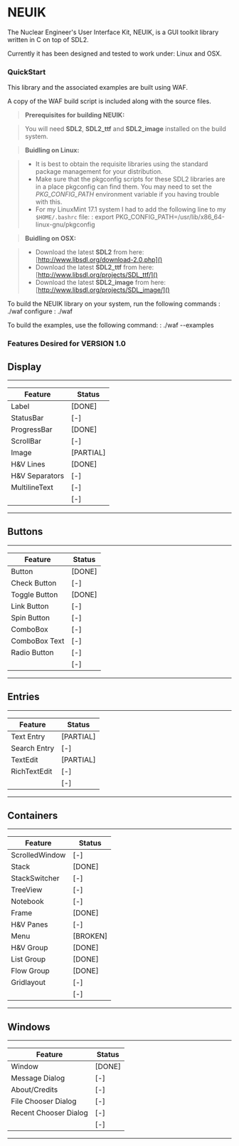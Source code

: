 NEUIK
=====
The Nuclear Engineer's User Interface Kit, NEUIK, is a GUI toolkit library written in C on top of SDL2.

Currently it has been designed and tested to work under: Linux and OSX.

### QuickStart

This library and the associated examples are built using WAF.

A copy of the WAF build script is included along with the source files.

> **Prerequisites for building NEUIK:**

> You will need **SDL2**, **SDL2_ttf** and **SDL2_image** installed on the build system.

> **Buidling on Linux:**

> - It is best to obtain the requisite libraries using the standard package management for your distribution.
> - Make sure that the pkgconfig scripts for these SDL2 libraries are in a place pkgconfig can find them.  You may need to set the *PKG_CONFIG_PATH* environment variable if you having trouble with this.
> - For my LinuxMint 17.1 system I had to add the following line to my `$HOME/.bashrc` file:
> : export PKG_CONFIG_PATH=/usr/lib/x86_64-linux-gnu/pkgconfig

> **Buidling on OSX:**

> - Download the latest **SDL2** from here: [http://www.libsdl.org/download-2.0.php]()
> - Download the latest **SDL2_ttf** from here: [http://www.libsdl.org/projects/SDL_ttf/]()
> - Download the latest **SDL2_image** from here: [http://www.libsdl.org/projects/SDL_image/]()
 
To build the NEUIK library on your system, run the following commands
: ./waf configure
: ./waf 

To build the examples, use the following command:
: ./waf --examples

### Features Desired for VERSION 1.0

## Display

-----------------------------------------
|  Feature                |  Status     |
|-------------------------|-------------|
|  Label                  |  [DONE]     |
|  StatusBar              |  [-]        |
|  ProgressBar            |  [DONE]     |
|  ScrollBar              |  [-]        |
|  Image                  |  [PARTIAL]  |
|  H&V Lines              |  [DONE]     |
|  H&V Separators         |  [-]        |
|  MultilineText          |  [-]        |
|                         |  [-]        |
-----------------------------------------

## Buttons

-----------------------------------------
|  Feature                |  Status     |
|-------------------------|-------------|
|  Button                 |  [DONE]     |
|  Check Button           |  [-]        |
|  Toggle Button          |  [DONE]     |
|  Link Button            |  [-]        |
|  Spin Button            |  [-]        |
|  ComboBox               |  [-]        |
|  ComboBox Text          |  [-]        |
|  Radio Button           |  [-]        |
|                         |  [-]        |
-----------------------------------------

## Entries

-----------------------------------------
|  Feature                |  Status     |
|-------------------------|-------------|
|  Text Entry             |  [PARTIAL]  |
|  Search Entry           |  [-]        |
|  TextEdit               |  [PARTIAL]  |
|  RichTextEdit           |  [-]        |
|                         |  [-]        |
-----------------------------------------

## Containers

-----------------------------------------
|  Feature                |  Status     |
|-------------------------|-------------|
|  ScrolledWindow         |  [-]        |
|  Stack                  |  [DONE]     |
|  StackSwitcher          |  [-]        |
|  TreeView               |  [-]        |
|  Notebook               |  [-]        |
|  Frame                  |  [DONE]     |
|  H&V Panes              |  [-]        |
|  Menu                   |  [BROKEN]   |
|  H&V Group              |  [DONE]     |
|  List Group             |  [DONE]     |
|  Flow Group             |  [DONE]     |
|  Gridlayout             |  [-]        |
|                         |  [-]        |
-----------------------------------------

## Windows

-----------------------------------------
|  Feature                |  Status     |
|-------------------------|-------------|
|  Window                 |  [DONE]     |
|  Message Dialog         |  [-]        |
|  About/Credits          |  [-]        |
|  File Chooser Dialog    |  [-]        |
|  Recent Chooser Dialog  |  [-]        |
|                         |  [-]        |
-----------------------------------------
